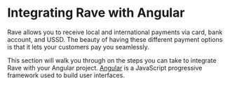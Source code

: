 # Integrating Rave with Angular


Rave allows you to receive local and international payments via card, bank account, and USSD. The beauty of having these different payment options is that it lets your customers pay you seamlessly.

This section will walk you through on the steps you can take to integrate Rave with your Angular project. [Angular](https://angular.io/) is a JavaScript progressive framework used to build user interfaces.